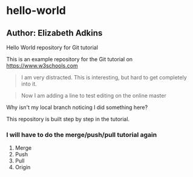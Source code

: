 # hello-world
## Author: Elizabeth Adkins
Hello World repository for Git tutorial

This is an example repository for the Git tutorial on https://www.w3schools.com

> I am very distracted.  This is interesting, but hard to get completely into it. 


> Now I am adding a line to test editing on the online master

Why isn't my local branch noticing I did something here?

This repository is built step by step in the tutorial.

###  I will have to do the merge/push/pull tutorial again
1. Merge
2. Push
3. Pull
4. Origin
